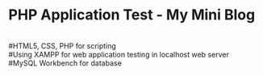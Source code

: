# PHP Application Test - My Mini Blog
<br />
#HTML5, CSS, PHP for scripting<br />
#Using XAMPP for web application testing in localhost web server<br />
#MySQL Workbench for database <br />
